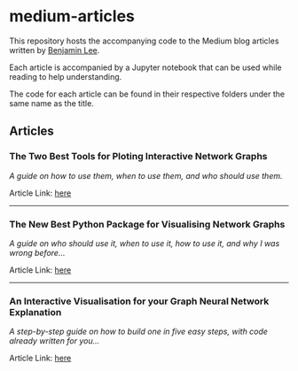 # medium-articles

This repository hosts the accompanying code to the Medium blog articles written by [Benjamin Lee](https://medium.com/@bl3e967). 

Each article is accompanied by a Jupyter notebook that can be used while reading to help understanding.

The code for each article can be found in their respective folders under the same name as the title.

## Articles

### **The Two Best Tools for Ploting Interactive Network Graphs**

*A guide on how to use them, when to use them, and who should use them.*

Article Link: [here](https://medium.com/@bl3e967/the-two-best-tools-for-plotting-interactive-network-graphs-8d352aa894d4)

---

### The New Best Python Package for Visualising Network Graphs

*A guide on who should use it, when to use it, how to use it, and why I was wrong before...*

Article Link: [here](https://medium.com/towards-data-science/the-new-best-python-package-for-visualising-network-graphs-e220d59e054e)

---

### An Interactive Visualisation for your Graph Neural Network Explanation

*A step-by-step guide on how to build one in five easy steps, with code already written for you...*

Article Link: [here]()